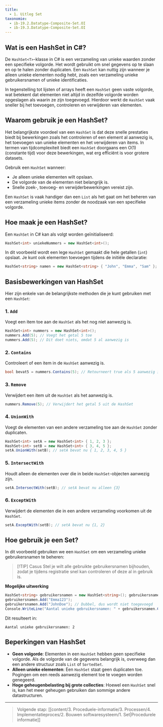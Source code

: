 ```yaml
---
title:
  - 1. Uitleg Set
taxonomie:
  - ib-19.2.Datatype-Composite-Set.OI
  - ib-19.3.Datatype-Composite-Set.OI
---
```


## Wat is een HashSet in C#?
De `HashSet<T>`-klasse in C# is een verzameling van unieke waarden zonder een specifieke volgorde. Het wordt gebruikt om snel gegevens op te slaan en op te halen zonder duplicaten. Een `HashSet` kan nuttig zijn wanneer je alleen unieke elementen nodig hebt, zoals een verzameling unieke gebruikersnamen of unieke identificaties.

In tegenstelling tot lijsten of arrays heeft een `HashSet` geen vaste volgorde, wat betekent dat elementen niet altijd in dezelfde volgorde worden opgeslagen als waarin ze zijn toegevoegd. Hierdoor werkt de `HashSet` vaak sneller bij het toevoegen, controleren en verwijderen van elementen.

## Waarom gebruik je een HashSet?
Het belangrijkste voordeel van een `HashSet` is dat deze snelle prestaties biedt bij bewerkingen zoals het controleren of een element al aanwezig is, het toevoegen van unieke elementen en het verwijderen van items. In termen van tijdcomplexiteit biedt een `HashSet` doorgaans een O(1) (constante tijd) voor deze bewerkingen, wat erg efficiënt is voor grotere datasets.

Gebruik een `HashSet` wanneer:
- Je alleen unieke elementen wilt opslaan.
- De volgorde van de elementen niet belangrijk is.
- Snelle zoek-, toevoeg- en verwijderbewerkingen vereist zijn.

Een `HashSet` is vaak handiger dan een `List` als het gaat om het beheren van een verzameling unieke items zonder de noodzaak van een specifieke volgorde.

## Hoe maak je een HashSet?
Een `HashSet` in C# kan als volgt worden geïnitialiseerd:
```C#
HashSet<int> uniekeNummers = new HashSet<int>();
```

In dit voorbeeld wordt een lege `HashSet` gemaakt die hele getallen (`int`) opslaat. Je kunt ook elementen toevoegen tijdens de initiële declaratie:
```C#
HashSet<string> namen = new HashSet<string> { "John", "Emma", "Sam" };
```

## Basisbewerkingen van HashSet
Hier zijn enkele van de belangrijkste methoden die je kunt gebruiken met een `HashSet`:

### 1. `Add`
Voegt een item toe aan de `HashSet` als het nog niet aanwezig is.
```C#
HashSet<int> nummers = new HashSet<int>();
nummers.Add(5); // Voegt het getal 5 toe
nummers.Add(5); // Dit doet niets, omdat 5 al aanwezig is
```

### 2. `Contains`
Controleert of een item in de `HashSet` aanwezig is.
```C#
bool bevat5 = nummers.Contains(5); // Retourneert true als 5 aanwezig is
```

### 3. `Remove`
Verwijdert een item uit de `HashSet` als het aanwezig is.
```C#
nummers.Remove(5); // Verwijdert het getal 5 uit de HashSet
```

### 4. `UnionWith`
Voegt de elementen van een andere verzameling toe aan de `HashSet` zonder duplicaten.
```C#
HashSet<int> setA = new HashSet<int> { 1, 2, 3 };
HashSet<int> setB = new HashSet<int> { 3, 4, 5 };
setA.UnionWith(setB); // setA bevat nu { 1, 2, 3, 4, 5 }
```

### 5. `IntersectWith`
Houdt alleen de elementen over die in beide `HashSet`-objecten aanwezig zijn.
```C#
setA.IntersectWith(setB); // setA bevat nu alleen {3}
```

### 6. `ExceptWith`
Verwijdert de elementen die in een andere verzameling voorkomen uit de `HashSet`.
```C#
setA.ExceptWith(setB); // setA bevat nu {1, 2}
```

## Hoe gebruik je een Set?
In dit voorbeeld gebruiken we een `HashSet` om een verzameling unieke gebruikersnamen te beheren:

> [!TIP] Casus
> Stel je wilt alle gebruikte gebruikersnamen bijhouden, zodat je tijdens registratie snel kan controleren of deze al in gebruik is.

**Mogelijke uitwerking**
```C#
HashSet<string> gebruikersnamen = new HashSet<string>(); gebruikersnamen.Add("JohnDoe"); 
gebruikersnamen.Add("Emma123"); 
gebruikersnamen.Add("JohnDoe"); // Dubbel, dus wordt niet toegevoegd
Console.WriteLine("Aantal unieke gebruikersnamen: " + gebruikersnamen.Count);
```

Dit resulteert in:
```
Aantal unieke gebruikersnamen: 2
```

## Beperkingen van HashSet
- **Geen volgorde**: Elementen in een `HashSet` hebben geen specifieke volgorde. Als de volgorde van de gegevens belangrijk is, overweeg dan een andere structuur zoals `List` of `SortedSet`.
- **Alleen unieke elementen**: Een `HashSet` staat geen duplicaten toe. Pogingen om een reeds aanwezig element toe te voegen worden genegeerd.
- **Hoge geheugenbelasting bij grote collecties**: Hoewel een `HashSet` snel is, kan het meer geheugen gebruiken dan sommige andere datastructuren.

---

> Volgende stap: [[content/3. Proceduele-informatie/3. Processen/4. Implementatieproces/2. Bouwen softwaresysteem/1. Set|Procedurele informatie]]
